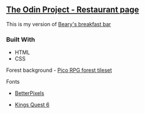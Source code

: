 ## [The Odin Project - Restaurant page](https://www.theodinproject.com/lessons/node-path-javascript-restaurant-page)

This is my version of [Beary's breakfast bar](https://web.archive.org/web/20221024060550/https://eckben.github.io/bearysBreakfastBar/)

### Built With
- HTML
- CSS

Forest background - [Pico RPG forest tileset](https://cluly.itch.io/pico-rpg-forest-tileset)

Fonts 
- [BetterPixels](https://www.pentacom.jp/pentacom/bitfontmaker2/gallery/?id=102)

- [Kings Quest 6](https://www.pentacom.jp/pentacom/bitfontmaker2/gallery/?id=1046)